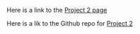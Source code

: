 Here is a link to the [Project 2 page](https://lrbatts.github.io/Project2/)

Here is a lik to the Github repo for [Project 2](https://github.com/Lrbatts/Project2.git)
